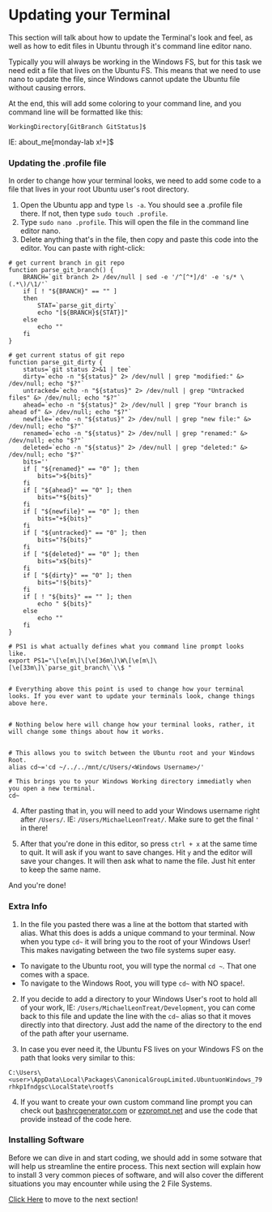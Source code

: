 # Updating your Terminal

This section will talk about how to update the Terminal's look and feel, as well as how to edit files in Ubuntu through it's command line editor nano.

Typically you will always be working in the Windows FS, but for this task we need edit a file that lives on the Ubuntu FS. This means that we need to use nano to update the file, since Windows cannot update the Ubuntu file without causing errors.

At the end, this will add some coloring to your command line, and you command line will be formatted like this:

`WorkingDirectory[GitBranch GitStatus]$`

IE: about_me[monday-lab x!+]$

### Updating the .profile file

In order to change how your terminal looks, we need to add some code to a file that lives in your root Ubuntu user's root directory.

1. Open the Ubuntu app and type `ls -a`. You should see a .profile file there. If not, then type `sudo touch .profile`.
2. Type `sudo nano .profile`. This will open the file in the command line editor nano.
3. Delete anything that's in the file, then copy and paste this code into the editor. You can paste with right-click:

```
# get current branch in git repo
function parse_git_branch() {
	BRANCH=`git branch 2> /dev/null | sed -e '/^[^*]/d' -e 's/* \(.*\)/\1/'`
	if [ ! "${BRANCH}" == "" ]
	then
		STAT=`parse_git_dirty`
		echo "[${BRANCH}${STAT}]"
	else
		echo ""
	fi
}

# get current status of git repo
function parse_git_dirty {
	status=`git status 2>&1 | tee`
	dirty=`echo -n "${status}" 2> /dev/null | grep "modified:" &> /dev/null; echo "$?"`
	untracked=`echo -n "${status}" 2> /dev/null | grep "Untracked files" &> /dev/null; echo "$?"`
	ahead=`echo -n "${status}" 2> /dev/null | grep "Your branch is ahead of" &> /dev/null; echo "$?"`
	newfile=`echo -n "${status}" 2> /dev/null | grep "new file:" &> /dev/null; echo "$?"`
	renamed=`echo -n "${status}" 2> /dev/null | grep "renamed:" &> /dev/null; echo "$?"`
	deleted=`echo -n "${status}" 2> /dev/null | grep "deleted:" &> /dev/null; echo "$?"`
	bits=''
	if [ "${renamed}" == "0" ]; then
		bits=">${bits}"
	fi
	if [ "${ahead}" == "0" ]; then
		bits="*${bits}"
	fi
	if [ "${newfile}" == "0" ]; then
		bits="+${bits}"
	fi
	if [ "${untracked}" == "0" ]; then
		bits="?${bits}"
	fi
	if [ "${deleted}" == "0" ]; then
		bits="x${bits}"
	fi
	if [ "${dirty}" == "0" ]; then
		bits="!${bits}"
	fi
	if [ ! "${bits}" == "" ]; then
		echo " ${bits}"
	else
		echo ""
	fi
}

# PS1 is what actually defines what you command line prompt looks like.
export PS1="\[\e[m\]\[\e[36m\]\W\[\e[m\]\[\e[33m\]\`parse_git_branch\`\\$ "


# Everything above this point is used to change how your terminal looks. If you ever want to update your terminals look, change things above here.


# Nothing below here will change how your terminal looks, rather, it will change some things about how it works.


# This allows you to switch between the Ubuntu root and your Windows Root.
alias cd~='cd ~/../../mnt/c/Users/<Windows Username>/'

# This brings you to your Windows Working directory immediatly when you open a new terminal.
cd~

```

4. After pasting that in, you will need to add your Windows username right after `/Users/`. IE: `/Users/MichaelLeonTreat/`. Make sure to get the final `'` in there!

5. After that you're done in this editor, so press `ctrl + x` at the same time to quit. It will ask if you want to save changes. Hit `y` and the editor will save your changes. It will then ask what to name the file. Just hit enter to keep the same name. 

And you're done! 

### Extra Info

1. In the file you pasted there was a line at the bottom that started with alias. What this does is adds a unique command to your terminal. Now when you type `cd~` it will bring you to the root of your Windows User! This makes navigating between the two file systems super easy. 

- To navigate to the Ubuntu root, you will type the normal `cd ~`. That one comes with a space.
- To navigate to the Windows Root, you will type `cd~` with NO space!.

2. If you decide to add a directory to your Windows User's root to hold all of your work, IE: `/Users/MichaelLeonTreat/Development`, you can come back to this file and update the line with the `cd~` alias so that it moves directly into that directory. Just add the name of the directory to the end of the path after your username.

3. In case you ever need it, the Ubuntu FS lives on your Windows FS on the path that looks very similar to this:

`C:\Users\<user>\AppData\Local\Packages\CanonicalGroupLimited.UbuntuonWindows_79rhkp1fndgsc\LocalState\rootfs`

4. If you want to create your own custom command line prompt you can check out [bashrcgenerator.com](bashrcgenerator.com) or [ezprompt.net](ezprompt.net) and use the code that provide instead of the code here. 


### Installing Software

Before we can dive in and start coding, we should add in some sotware that will help us streamline the entire process. This next section will explain how to install 3 very common pieces of software, and will also cover the different situations you may encounter while using the 2 File Systems.

[Click Here](05_VSCode_Node_GIt_install.md) to move to the next section!
